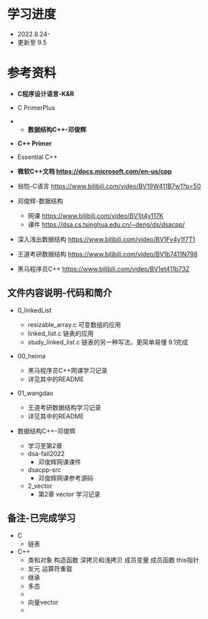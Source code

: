 # 学习进度
* 2022.8.24-
* 更新至 9.5

# 参考资料
* **C程序设计语言-K&R**
* C PrimerPlus
* * **数据结构C++-邓俊辉**  
* **C++ Primer**
* Essential C++

* **微软C++文档 https://docs.microsoft.com/en-us/cpp**

* 翁恺-C语言 https://www.bilibili.com/video/BV19W411B7w1?p=50

* 邓俊辉-数据结构
  * 网课 https://www.bilibili.com/video/BV1jt4y117K  
  * 课件 https://dsa.cs.tsinghua.edu.cn/~deng/ds/dsacpp/
  
* 深入浅出数据结构  https://www.bilibili.com/video/BV1Fv4y1f7T1 
  
* 王道考研数据结构 https://www.bilibili.com/video/BV1b7411N798

* 黑马程序员C++ https://www.bilibili.com/video/BV1et411b73Z

## 文件内容说明-代码和简介
* 0_linkedList
  * resizable_array.c 可变数组的应用
  * linked_list.c 链表的应用
  * study_linked_list.c 链表的另一种写法，更简单易懂 9.1完成

* 00_heima
  * 黑马程序员C++网课学习记录
  * 详见其中的README

* 01_wangdao
  * 王道考研数据结构学习记录
  * 详见其中的README

* 数据结构C++-邓俊辉 
  * 学习至第2章
  * dsa-fall2022
    * 邓俊辉网课课件
  * dsacpp-src
    * 邓俊辉网课参考源码
  * 2_vector
    * 第2章 vector 学习记录

## 备注-已完成学习
* C
  * 链表
* C++
  * 类和对象 构造函数 深拷贝和浅拷贝 成员变量 成员函数 this指针
  * 友元 运算符重载 
  * 继承
  * 多态
  * 
  * 向量vector
  * 
